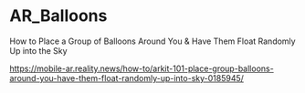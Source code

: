 # AR_Balloons
How to Place a Group of Balloons Around You & Have Them Float Randomly Up into the Sky 

https://mobile-ar.reality.news/how-to/arkit-101-place-group-balloons-around-you-have-them-float-randomly-up-into-sky-0185945/
